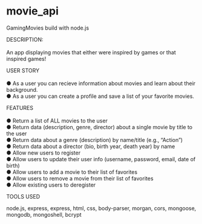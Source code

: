 # movie_api
GamingMovies build with node.js <br>

DESCRIPTION: <br>
<br>
An app displaying movies that either were inspired by games or that inspired games!

USER STORY <br>
<br>
● As a user you can recieve information about movies and learn about their background.<br>
● As a user you can create a profile and save a list of your favorite movies.

FEATURES<br> 
<br>
● Return a list of ALL movies to the user <br>
● Return data (description, genre, director) about a single movie by title to the user <br>
● Return data about a genre (description) by name/title (e.g., “Action”) <br>
● Return data about a director (bio, birth year, death year) by name <br>
● Allow new users to register <br>
● Allow users to update their user info (username, password, email, date of birth) <br>
● Allow users to add a movie to their list of favorites <br>
● Allow users to remove a movie from their list of favorites <br>
● Allow existing users to deregister <br>


TOOLS USED

node.js,
express,
express,
html,
css,
body-parser,
morgan,
cors,
mongoose,
mongodb,
mongoshell,
bcrypt
